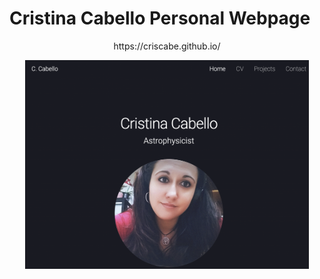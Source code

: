 # Cristina Cabello Personal Webpage

<p align="center">
https://criscabe.github.io/
</p>

<p align="center">
  <a href="https://criscabe.github.io/" target="_blank"><img src="images/image_website.png" width="90%"></a>
</p>
